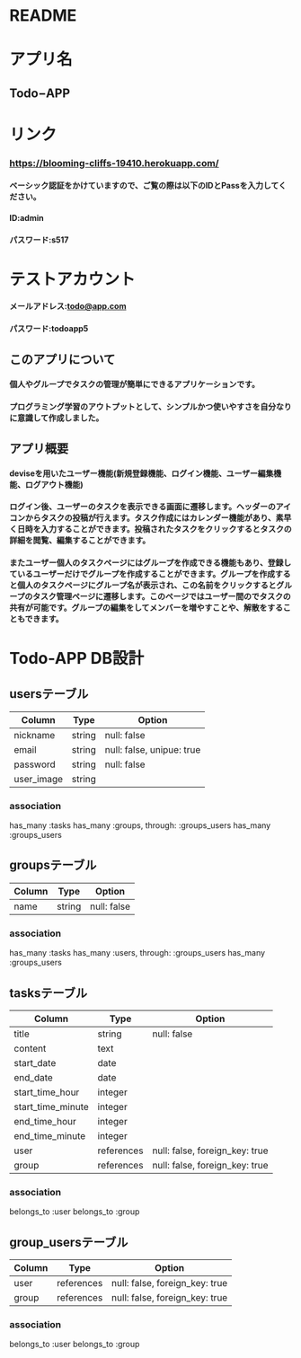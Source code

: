 # README

# アプリ名
## Todo−APP

# リンク
### https://blooming-cliffs-19410.herokuapp.com/
#### ベーシック認証をかけていますので、ご覧の際は以下のIDとPassを入力してください。
#### ID:admin
#### パスワード:s517

# テストアカウント
#### メールアドレス:todo@app.com
#### パスワード:todoapp5

## このアプリについて
#### 個人やグループでタスクの管理が簡単にできるアプリケーションです。
#### プログラミング学習のアウトプットとして、シンプルかつ使いやすさを自分なりに意識して作成しました。

## アプリ概要
#### deviseを用いたユーザー機能(新規登録機能、ログイン機能、ユーザー編集機能、ログアウト機能)
#### ログイン後、ユーザーのタスクを表示できる画面に遷移します。ヘッダーのアイコンからタスクの投稿が行えます。タスク作成にはカレンダー機能があり、素早く日時を入力することができます。投稿されたタスクをクリックするとタスクの詳細を閲覧、編集することができます。
#### またユーザー個人のタスクページにはグループを作成できる機能もあり、登録しているユーザーだけでグループを作成することができます。グループを作成すると個人のタスクページにグループ名が表示され、この名前をクリックするとグループのタスク管理ページに遷移します。このページではユーザー間のでタスクの共有が可能です。グループの編集をしてメンバーを増やすことや、解散をすることもできます。

# Todo-APP DB設計

## usersテーブル
|Column|Type|Option|
|------|----|------|
|nickname|string|null: false|
|email|string|null: false, unipue: true|
|password|string|null: false|
|user_image|string||

### association
has_many :tasks
has_many :groups, through: :groups_users
has_many :groups_users

## groupsテーブル
|Column|Type|Option|
|------|----|------|
|name|string|null: false|

### association
has_many :tasks
has_many :users, through: :groups_users
has_many :groups_users

## tasksテーブル
|Column|Type|Option|
|------|----|------|
|title|string|null: false|
|content|text||
|start_date|date||
|end_date|date||
|start_time_hour|integer||
|start_time_minute|integer||
|end_time_hour|integer||
|end_time_minute|integer||
|user|references|null: false, foreign_key: true|
|group|references|null: false, foreign_key: true|

### association
belongs_to :user
belongs_to :group

## group_usersテーブル
|Column|Type|Option|
|------|----|------|
|user|references|null: false, foreign_key: true|
|group|references|null: false, foreign_key: true|

### association
belongs_to :user
belongs_to :group
